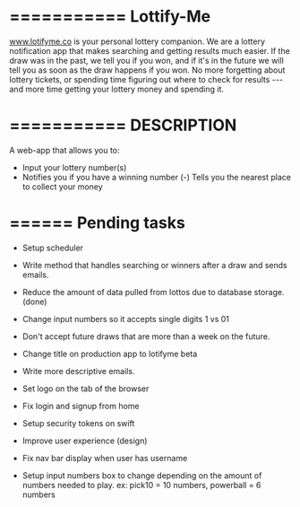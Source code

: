 
===========
Lottify-Me
===========

www.lotifyme.co is your personal lottery companion.   We are a lottery notification app that makes searching and getting results much easier. If the draw was in the past, we tell you if you won, and if it's in the future we will tell you as soon as the draw happens if you won.  No more forgetting about lottery tickets, or spending time figuring out where to check for results --- and more time getting your lottery money and spending it.

===========
DESCRIPTION
===========

A web-app that allows you to:

 -  Input your lottery number(s)
 -  Notifies you if you have a winning number
(-) Tells you the nearest place to collect your money

======
Pending tasks
======

 -  Setup scheduler

 -  Write method that handles searching or winners after a draw and sends emails.

 -  Reduce the amount of data pulled from lottos due to database storage. (done)

 -  Change input numbers so it accepts single digits 1 vs 01

 -  Don't accept future draws that are more than a week on the future.

 -  Change title on production app to lotifyme beta

 -  Write more descriptive emails.

 -  Set logo on the tab of the browser

 -  Fix login and signup from home

 -  Setup security tokens on swift

 -  Improve user experience (design)

 -  Fix nav bar display when user has username

  -  Setup input numbers box to change depending on the amount of numbers needed to play. ex: pick10 = 10 numbers, powerball = 6 numbers
